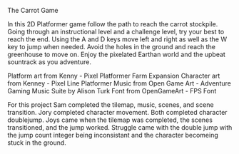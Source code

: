 The Carrot Game

In this 2D Platformer game follow the path to reach the carrot stockpile. Going through an instructional level and a challenge level, 
try your best to reach the end. Using the A and D keys move left and right as well as the W key to jump when needed. Avoid the holes in the ground and reach
the greenhouse to move on. Enjoy the pixelated Earthan world and the upbeat sountrack as you adventure.

Platform art from Kenny - Pixel Platformer Farm Expansion
Character art from Kenney - Pixel Line Platformer
Music from Open Game Art - Adventure Gaming Music Suite by Alison Turk
Font from OpenGameArt - FPS Font

For this project Sam completed the tilemap, music, scenes, and scene transition. Jory completed character movement. Both completed character doublejump. 
Joys came when the tilemap was completed, the scenes transitioned, and the jump worked. Struggle came with the double jump with the jump count integer
being inconsistant and the character becomeing stuck in the ground.
